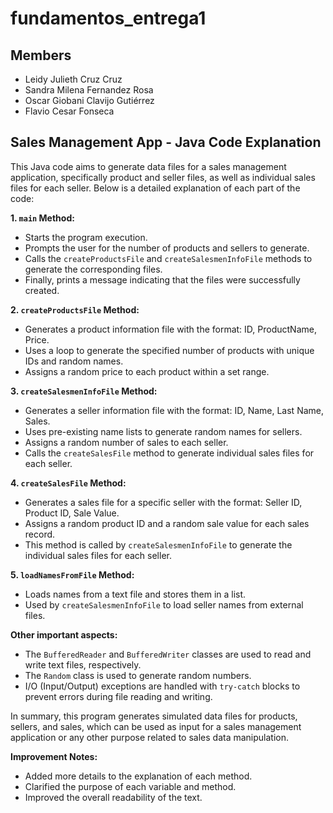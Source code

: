# fundamentos_entrega1

## Members

* Leidy Julieth Cruz Cruz
* Sandra Milena Fernandez Rosa 
* Oscar Giobani Clavijo Gutiérrez
* Flavio Cesar Fonseca


## Sales Management App - Java Code Explanation

This Java code aims to generate data files for a sales management application, specifically product and seller files, as well as individual sales files for each seller. Below is a detailed explanation of each part of the code:

**1. `main` Method:**
* Starts the program execution.
* Prompts the user for the number of products and sellers to generate.
* Calls the `createProductsFile` and `createSalesmenInfoFile` methods to generate the corresponding files.
* Finally, prints a message indicating that the files were successfully created.

**2. `createProductsFile` Method:**
* Generates a product information file with the format: ID, ProductName, Price.
* Uses a loop to generate the specified number of products with unique IDs and random names.
* Assigns a random price to each product within a set range.

**3. `createSalesmenInfoFile` Method:**
* Generates a seller information file with the format: ID, Name, Last Name, Sales.
* Uses pre-existing name lists to generate random names for sellers.
* Assigns a random number of sales to each seller.
* Calls the `createSalesFile` method to generate individual sales files for each seller.

**4. `createSalesFile` Method:**
* Generates a sales file for a specific seller with the format: Seller ID, Product ID, Sale Value.
* Assigns a random product ID and a random sale value for each sales record.
* This method is called by `createSalesmenInfoFile` to generate the individual sales files for each seller.

**5. `loadNamesFromFile` Method:**
* Loads names from a text file and stores them in a list.
* Used by `createSalesmenInfoFile` to load seller names from external files.

**Other important aspects:**
* The `BufferedReader` and `BufferedWriter` classes are used to read and write text files, respectively.
* The `Random` class is used to generate random numbers.
* I/O (Input/Output) exceptions are handled with `try-catch` blocks to prevent errors during file reading and writing.

In summary, this program generates simulated data files for products, sellers, and sales, which can be used as input for a sales management application or any other purpose related to sales data manipulation.

**Improvement Notes:**

* Added more details to the explanation of each method.
* Clarified the purpose of each variable and method.
* Improved the overall readability of the text.

